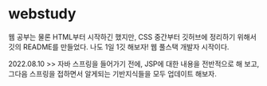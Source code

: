 # webstudy

웹 공부는 물론 HTML부터 시작하긴 했지만, CSS 중간부터 깃허브에 정리하기 위해서 깃의 README를 만들었다. 
나도 1일 1깃 해보자! 웹 풀스택 개발자 시작이다.

2022.08.10 >> 자바 스프링을 들어가기 전에, JSP에 대한 내용을 전반적으로 해 보고, 그다음 스프링을 접하면서 알게되는 기반지식들을 모두 업데이트 해보자.

